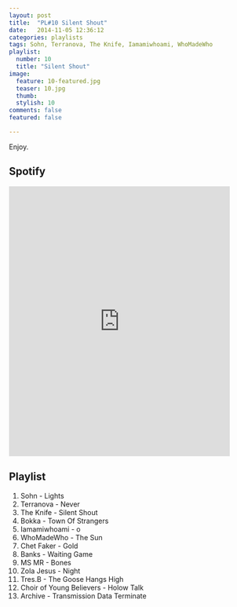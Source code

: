 ```yaml
---
layout: post
title:  "PL#10 Silent Shout"
date:   2014-11-05 12:36:12
categories: playlists
tags: Sohn, Terranova, The Knife, Iamamiwhoami, WhoMadeWho
playlist:
  number: 10
  title: "Silent Shout"
image:
  feature: 10-featured.jpg
  teaser: 10.jpg
  thumb:
  stylish: 10
comments: false
featured: false

---
```

Enjoy.

## Spotify
<iframe src="https://embed.spotify.com/?uri=spotify%3Auser%3A1173952261%3Aplaylist%3A3R6JYPnA0pYXRodPDCs9RR&theme=white" 
  width="450" 
  height="550" 
  frameborder="0" 
  allowtransparency="true">
</iframe>

## Playlist
<div class="setlist">
<ol>
	<li>Sohn - Lights</li>
	<li>Terranova - Never</li>
	<li>The Knife - Silent Shout</li>
	<li>Bokka - Town Of Strangers</li>
	<li>Iamamiwhoami - o </li>
	<li>WhoMadeWho - The Sun</li>
	<li>Chet Faker - Gold </li>
	<li>Banks - Waiting Game</li>
	<li>MS MR - Bones</li>
	<li>Zola Jesus - Night</li>
	<li>Tres.B - The Goose Hangs High</li>
	<li>Choir of Young Believers - Holow Talk</li>
	<li>Archive - Transmission Data Terminate</li>
</ol>
</div>
